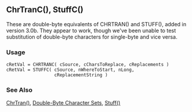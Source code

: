 ## ChrTranC(), StuffC()

These are double-byte equivalents of CHRTRAN() and STUFF(), added in version 3.0b. They appear to work, though we've been unable to test substitution of double-byte characters for single-byte and vice versa.

### Usage

```foxpro
cRetVal = CHRTRANC( cSource, cCharsToReplace, cReplacements )
cRetVal = STUFFC( cSource, nWhereToStart, nLong,
                  cReplacementString )
```
### See Also

[ChrTran()](s4g006.md), [Double-Byte Character Sets](s4g665.md), [Stuff()](s4g006.md)